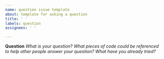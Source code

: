 ```yaml
---
name: question issue template
about: template for asking a question
title: ' '
labels: question
assignees: ' '

---
```

**Question**
*What is your question? What pieces of code could be referenced to help other people answer your question? What have you already tried?*